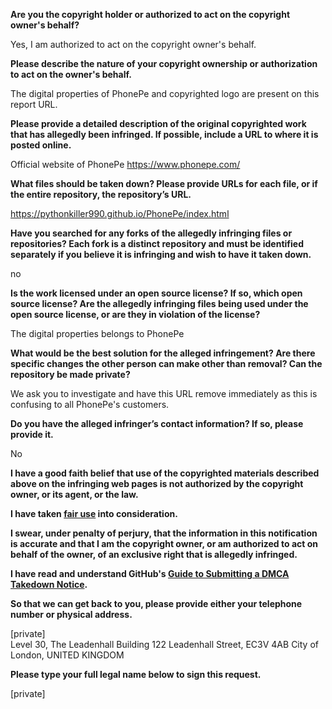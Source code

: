 **Are you the copyright holder or authorized to act on the copyright owner's behalf?**

Yes, I am authorized to act on the copyright owner's behalf.

**Please describe the nature of your copyright ownership or authorization to act on the owner's behalf.**

The digital properties of PhonePe and copyrighted logo are present on this report URL.

**Please provide a detailed description of the original copyrighted work that has allegedly been infringed. If possible, include a URL to where it is posted online.**

Official website of PhonePe https://www.phonepe.com/

**What files should be taken down? Please provide URLs for each file, or if the entire repository, the repository’s URL.**

https://pythonkiller990.github.io/PhonePe/index.html

**Have you searched for any forks of the allegedly infringing files or repositories? Each fork is a distinct repository and must be identified separately if you believe it is infringing and wish to have it taken down.**

no

**Is the work licensed under an open source license? If so, which open source license? Are the allegedly infringing files being used under the open source license, or are they in violation of the license?**

The digital properties belongs to PhonePe

**What would be the best solution for the alleged infringement? Are there specific changes the other person can make other than removal? Can the repository be made private?**

We ask you to investigate and have this URL remove immediately as this is confusing to all PhonePe's customers.

**Do you have the alleged infringer’s contact information? If so, please provide it.**

No

**I have a good faith belief that use of the copyrighted materials described above on the infringing web pages is not authorized by the copyright owner, or its agent, or the law.**

**I have taken <a href="https://www.lumendatabase.org/topics/22">fair use</a> into consideration.**

**I swear, under penalty of perjury, that the information in this notification is accurate and that I am the copyright owner, or am authorized to act on behalf of the owner, of an exclusive right that is allegedly infringed.**

**I have read and understand GitHub's <a href="https://docs.github.com/articles/guide-to-submitting-a-dmca-takedown-notice/">Guide to Submitting a DMCA Takedown Notice</a>.**

**So that we can get back to you, please provide either your telephone number or physical address.**

[private]  
Level 30, The Leadenhall Building
122 Leadenhall Street, EC3V 4AB
City of London, UNITED KINGDOM

**Please type your full legal name below to sign this request.**

[private]  
